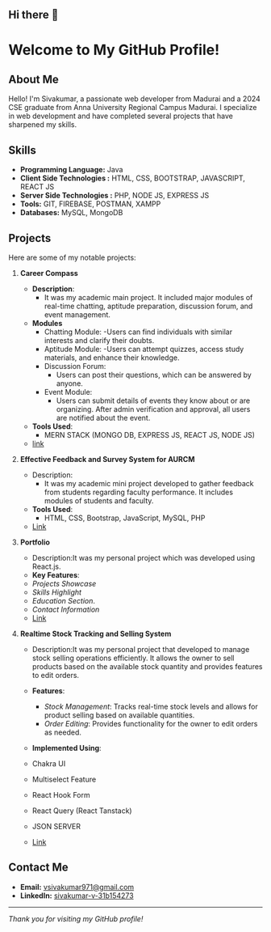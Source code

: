 ## Hi there 👋
# Welcome to My GitHub Profile!

## About Me

Hello! I'm Sivakumar, a passionate web developer from Madurai and a 2024 CSE graduate from Anna University Regional Campus Madurai. I specialize in web development and have completed several projects that have sharpened my skills.

## Skills

- **Programming Language:** Java
- **Client Side Technologies :** HTML, CSS, BOOTSTRAP, JAVASCRIPT, REACT JS
- **Server Side Technologies :** PHP, NODE JS, EXPRESS JS
- **Tools:** GIT, FIREBASE, POSTMAN, XAMPP
- **Databases:** MySQL, MongoDB

## Projects

Here are some of my notable projects:

1. **Career Compass**
   - **Description**:
      - It was my academic main project. It included major modules of real-time chatting, aptitude preparation, discussion forum, and event management.
   - **Modules**
      - Chatting Module:
         -Users can find individuals with similar interests and clarify their doubts.
      - Aptitude Module:
        -Users can attempt quizzes, access study materials, and enhance their knowledge.
      - Discussion Forum:
         - Users can post their questions, which can be answered by anyone.
      - Event Module:
         - Users can submit details of events they know about or are organizing. After admin verification and approval, all users are notified about the event.
   - **Tools Used**:
     - MERN STACK (MONGO DB, EXPRESS JS, REACT JS, NODE JS)
   - [link](https://github.com/siva-002/Career-Compass)

2. **Effective Feedback and Survey System for AURCM**
   - Description:
      - It was my academic mini project developed to gather feedback from students regarding faculty performance. It includes modules of students and faculty.
   - **Tools Used**:
      - HTML, CSS, Bootstrap, JavaScript, MySQL, PHP
   - [Link](https://github.com/siva-002/FeedBackSystem)

3. **Portfolio**
   - Description:It was my personal project which was developed using React.js.
   - **Key Features**:
   - *Projects Showcase*
   - *Skills Highlight*
   - *Education Section*.
   - *Contact Information*
   - [Link](https://github.com/siva-002/PORTFOLIO-REACT)
     
4. **Realtime Stock Tracking and Selling System**
   - Description:It was my personal project that developed to manage stock selling operations efficiently. It allows the owner to sell products based on the available stock quantity and       provides features to edit orders.
   - **Features**:
      - *Stock Management*: Tracks real-time stock levels and allows for product selling based on available quantities.
      - *Order Editing*: Provides functionality for the owner to edit orders as needed.
      
   - **Implemented Using**:
    - Chakra UI
    - Multiselect Feature
    - React Hook Form
    - React Query (React Tanstack)
    - JSON SERVER

   - [Link](https://github.com/siva-002/REACT_TASK_COMPANY_INVENTORY)
  
     
     



## Contact Me

- **Email:** [vsivakumar971@gmail.com](mailto:vsivakumar971@gmail.com)
- **LinkedIn:** [sivakumar-v-31b154273](https://www.linkedin.com/in/sivakumar-v-31b154273/)




---

*Thank you for visiting my GitHub profile!*



